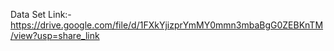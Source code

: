 Data Set Link:- https://drive.google.com/file/d/1FXkYjizprYmMY0mmn3mbaBgG0ZEBKnTM/view?usp=share_link
